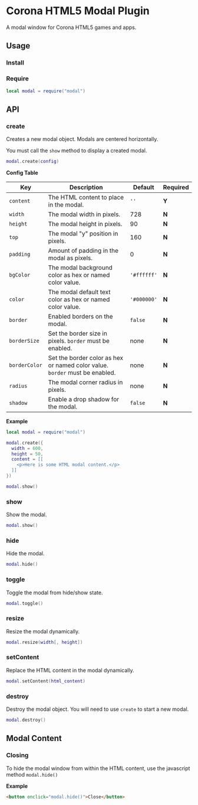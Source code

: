 # Corona HTML5 Modal Plugin

A modal window for Corona HTML5 games and apps.

## Usage

### Install

### Require

```lua
local modal = require("modal")
```

## API

### create

Creates a new modal object. Modals are centered horizontally.

You must call the `show` method to display a created modal.

```lua
modal.create(config)
```

__Config Table__

|Key|Description|Default|Required|
|---|-----------|-------|--------|
|`content`|The HTML content to place in the modal.|`''`|__Y__|
|`width`|The modal width in pixels.|728|__N__|
|`height`|The modal height in pixels.|90|__N__|
|`top`|The modal "y" position in pixels.|160|__N__|
|`padding`|Amount of padding in the modal as pixels.|0|__N__|
|`bgColor`|The modal background color as hex or named color value.|`'#ffffff'`|__N__|
|`color`|The modal default text color as hex or named color value.|`'#000000'`|__N__|
|`border`|Enabled borders on the modal.|`false`|__N__|
|`borderSize`|Set the border size in pixels. `border` must be enabled.|none|__N__|
|`borderColor`|Set the border color as hex or named color value. `border` must be enabled.|none|__N__|
|`radius`|The modal corner radius in pixels.|none|__N__|
|`shadow`|Enable a drop shadow for the modal.|`false`|__N__|

__Example__

```lua
local modal = require("modal")

modal.create({
  width = 600,
  height = 50,
  content = [[
    <p>Here is some HTML modal content.</p>
  ]]
})

modal.show()
```

### show

Show the modal.

```lua
modal.show()
```

### hide

Hide the modal.

```lua
modal.hide()
```

### toggle

Toggle the modal from hide/show state.

```lua
modal.toggle()
```

### resize

Resize the modal dynamically.

```lua
modal.resize(width[, height])
```

### setContent

Replace the HTML content in the modal dynamically.

```lua
modal.setContent(html_content)
```

### destroy

Destroy the modal object. You will need to use `create` to start a new modal.

```lua
modal.destroy()
```

## Modal Content

### Closing

To hide the modal window from within the HTML content, use the javascript method `modal.hide()`

__Example__

```html
<button onclick="modal.hide()">Close</button>
```